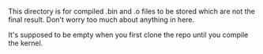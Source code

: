 This directory is for compiled .bin and .o files to be stored which are not the final result. Don't worry too much about anything in here. 

It's supposed to be empty when you first clone the repo until you compile the kernel.
